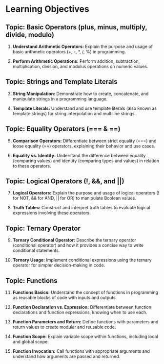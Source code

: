 # Learning Objectives

## Topic: Basic Operators (plus, minus, multiply, divide, modulo)

1. **Understand Arithmetic Operators:** Explain the purpose and usage of basic arithmetic operators (+, -, *, /, %) in programming.

2. **Perform Arithmetic Operations:** Perform addition, subtraction, multiplication, division, and modulus operations on numeric values.

## Topic: Strings and Template Literals

3. **String Manipulation:** Demonstrate how to create, concatenate, and manipulate strings in a programming language.

4. **Template Literals:** Understand and use template literals (also known as template strings) for string interpolation and multiline strings.

## Topic: Equality Operators (=== & ==)

5. **Comparison Operators:** Differentiate between strict equality (===) and loose equality (==) operators, explaining their behavior and use cases.

6. **Equality vs. Identity:** Understand the difference between equality (comparing values) and identity (comparing types and values) in relation to these operators.

## Topic: Logical Operators (!, &&, and ||)

7. **Logical Operators:** Explain the purpose and usage of logical operators (! for NOT, && for AND, || for OR) to manipulate Boolean values.

8. **Truth Tables:** Construct and interpret truth tables to evaluate logical expressions involving these operators.

## Topic: Ternary Operator

9. **Ternary Conditional Operator:** Describe the ternary operator (conditional operator) and how it provides a concise way to write conditional statements.

10. **Ternary Usage:** Implement conditional expressions using the ternary operator for simpler decision-making in code.

## Topic: Functions

11. **Functions Basics:** Understand the concept of functions in programming as reusable blocks of code with inputs and outputs.

12. **Function Declaration vs. Expression:** Differentiate between function declarations and function expressions, knowing when to use each.

13. **Function Parameters and Return:** Define functions with parameters and return values to create modular and reusable code.

14. **Function Scope:** Explain variable scope within functions, including local and global scope.

15. **Function Invocation:** Call functions with appropriate arguments and understand how arguments are passed and returned.